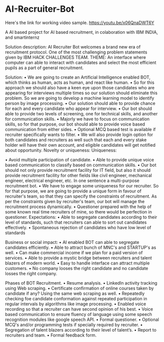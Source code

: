 # AI-Recruiter-Bot

Here's the link for working video sample.
https://youtu.be/x06QnaDWT6Y

A AI based project for AI based recruitment, in colaboration with IBM INDIA, and smartinternz


Solution description:
AI Recruiter Bot welcomes a brand new era of recruitment protocol.
One of the most challenging problem statements given by IBM HACK CHALLENGES TEAM.
THEME:
An interface where computer can able to interact with candidates and select the most efficient pupils as a part of general recruitment.

Solution:
•	We are going to create an Artificial Intelligence enabled BOT, which thinks as human, acts as human, and react like human.
•	So for this approach we should also have a keen eye upon those candidates who are appearing for interviews multiple times so our solution should eliminate this problem.  So we are going to develop a machine learning model to identify person by image processing.
•	Our solution should able to provide chance for each and every candidate who appear for interview.
•	Our bot should able to provide two levels of screening, one for technical skills, and another for communication skills.
•	Majorly we have to focus on communication skills, so for that purpose, our bot should able to provide voice based communication from either sides.
•	Optional MCQ based test is available if recruiter specifically wants to filter.
•	We will also provide login option for both candidates and recruiters as well such that each and every stake holder will have their own account, and eligible candidates will get notified about opportunity.
Novelty or uniqueness:
Uniqueness:


•	Avoid multiple participation of candidate. 
•	Able to provide unique voice based communication to classify based on communication skills.
•	Our bot should not only provide recruitment facility for IT field, but also it should provide recruitment facility for other fields like civil engineer, mechanical engineer, electrical engineer, etc. In one sentence a multi-purpose recruitment bot.
•	We have to engage some uniqueness for our recruiter. So for that purpose, we are going to provide a unique form in favour of recruiter's team, so that they can specify the constraints of recruitment. As per the constraints given by recruiter's team, our bot will manage the recruitment process dynamically.
•	Questioner prepared with the help of some known real time recruiters of mine, so there would be perfection in questioner.
Expectations:
•	Able to segregate candidates according to their level of standards, such that recruiters can able to sort out candidates effectively.
•	Spontaneous rejection of candidates who have low level of standards


Business or social impact:
•	AI enabled BOT can able to segregate candidates efficiently.
•	Able to attract bunch of MNC's and STARTUP's as well.
•	Can make commercial income if we plan for a paid version of services.
•	Able to provide a mystic bridge between recruiters and talent blazers of modern world.
•	Easy to handle interface can attract multiple customers.
•	No company looses the right candidate and no candidate losses the right company.

Phases of BOT Recruitment.
•	Resume analysis.
•	LinkedIn activity tracking using Web scraping.
•	Certificate confirmation of online courses taken by candidate if any? Using the same web scraping as well.
•	Repeatedly checking foe candidate conformation against repeated participation in regular intervals by algorithms like image processing.
•	Enabled voice recording so that a recruiter can have second opinion of his best.
•	Voice based communication to ensure fluency of language using some speech recognition modules like google speech API.
•	Formal questioner.
•	Optional MCQ's and/or programming tests if specially required by recruiter. 
•	Segregation of talent blazers according to their level of talent’s.
•	Report to recruiters and team.
•	Formal feedback form.
